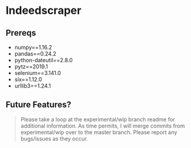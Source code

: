 # Indeedscraper

## Prereqs
- numpy==1.16.2
- pandas==0.24.2
- python-dateutil==2.8.0
- pytz==2019.1
- selenium==3.141.0
- six==1.12.0
- urllib3==1.24.1

## Future Features?
> Please take a loop at the experimental/wip branch readme for additional information.  As time permits, I will merge commits from experimental/wip over to the master branch.  Please report any bugs/issues as they occur.
